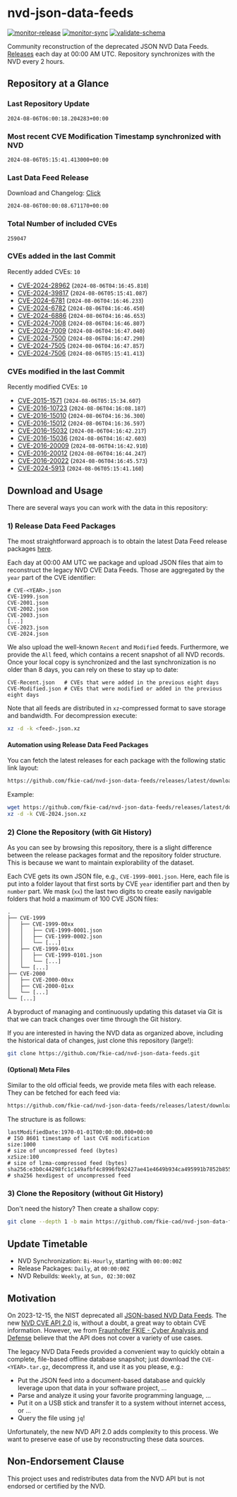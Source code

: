 # nvd-json-data-feeds

[![monitor-release](https://github.com/fkie-cad/nvd-json-data-feeds/actions/workflows/monitor_release.yml/badge.svg)](https://github.com/fkie-cad/nvd-json-data-feeds/actions/workflows/monitor_release.yml)
[![monitor-sync](https://github.com/fkie-cad/nvd-json-data-feeds/actions/workflows/monitor_sync.yml/badge.svg)](https://github.com/fkie-cad/nvd-json-data-feeds/actions/workflows/monitor_sync.yml)
[![validate-schema](https://github.com/fkie-cad/nvd-json-data-feeds/actions/workflows/validate_schema.yml/badge.svg)](https://github.com/fkie-cad/nvd-json-data-feeds/actions/workflows/validate_schema.yml)

Community reconstruction of the deprecated JSON NVD Data Feeds.
[Releases](https://github.com/fkie-cad/nvd-json-data-feeds/releases/latest) each day at 00:00 AM UTC.
Repository synchronizes with the NVD every 2 hours.

## Repository at a Glance

### Last Repository Update

```plain
2024-08-06T06:00:18.204283+00:00
```

### Most recent CVE Modification Timestamp synchronized with NVD

```plain
2024-08-06T05:15:41.413000+00:00
```

### Last Data Feed Release

Download and Changelog: [Click](https://github.com/fkie-cad/nvd-json-data-feeds/releases/latest)

```plain
2024-08-06T00:00:08.671170+00:00
```

### Total Number of included CVEs

```plain
259047
```

### CVEs added in the last Commit

Recently added CVEs: `10`

- [CVE-2024-28962](CVE-2024/CVE-2024-289xx/CVE-2024-28962.json) (`2024-08-06T04:16:45.810`)
- [CVE-2024-39817](CVE-2024/CVE-2024-398xx/CVE-2024-39817.json) (`2024-08-06T05:15:41.087`)
- [CVE-2024-6781](CVE-2024/CVE-2024-67xx/CVE-2024-6781.json) (`2024-08-06T04:16:46.233`)
- [CVE-2024-6782](CVE-2024/CVE-2024-67xx/CVE-2024-6782.json) (`2024-08-06T04:16:46.450`)
- [CVE-2024-6886](CVE-2024/CVE-2024-68xx/CVE-2024-6886.json) (`2024-08-06T04:16:46.653`)
- [CVE-2024-7008](CVE-2024/CVE-2024-70xx/CVE-2024-7008.json) (`2024-08-06T04:16:46.807`)
- [CVE-2024-7009](CVE-2024/CVE-2024-70xx/CVE-2024-7009.json) (`2024-08-06T04:16:47.040`)
- [CVE-2024-7500](CVE-2024/CVE-2024-75xx/CVE-2024-7500.json) (`2024-08-06T04:16:47.290`)
- [CVE-2024-7505](CVE-2024/CVE-2024-75xx/CVE-2024-7505.json) (`2024-08-06T04:16:47.857`)
- [CVE-2024-7506](CVE-2024/CVE-2024-75xx/CVE-2024-7506.json) (`2024-08-06T05:15:41.413`)


### CVEs modified in the last Commit

Recently modified CVEs: `10`

- [CVE-2015-1571](CVE-2015/CVE-2015-15xx/CVE-2015-1571.json) (`2024-08-06T05:15:34.607`)
- [CVE-2016-10723](CVE-2016/CVE-2016-107xx/CVE-2016-10723.json) (`2024-08-06T04:16:08.187`)
- [CVE-2016-15010](CVE-2016/CVE-2016-150xx/CVE-2016-15010.json) (`2024-08-06T04:16:36.300`)
- [CVE-2016-15012](CVE-2016/CVE-2016-150xx/CVE-2016-15012.json) (`2024-08-06T04:16:36.597`)
- [CVE-2016-15032](CVE-2016/CVE-2016-150xx/CVE-2016-15032.json) (`2024-08-06T04:16:42.217`)
- [CVE-2016-15036](CVE-2016/CVE-2016-150xx/CVE-2016-15036.json) (`2024-08-06T04:16:42.603`)
- [CVE-2016-20009](CVE-2016/CVE-2016-200xx/CVE-2016-20009.json) (`2024-08-06T04:16:42.910`)
- [CVE-2016-20012](CVE-2016/CVE-2016-200xx/CVE-2016-20012.json) (`2024-08-06T04:16:44.247`)
- [CVE-2016-20022](CVE-2016/CVE-2016-200xx/CVE-2016-20022.json) (`2024-08-06T04:16:45.573`)
- [CVE-2024-5913](CVE-2024/CVE-2024-59xx/CVE-2024-5913.json) (`2024-08-06T05:15:41.160`)


## Download and Usage

There are several ways you can work with the data in this repository:

### 1) Release Data Feed Packages

The most straightforward approach is to obtain the latest Data Feed release packages [here](https://github.com/fkie-cad/nvd-json-data-feeds/releases/latest).

Each day at 00:00 AM UTC we package and upload JSON files that aim to reconstruct the legacy NVD CVE Data Feeds.
Those are aggregated by the `year` part of the CVE identifier:

```
# CVE-<YEAR>.json
CVE-1999.json
CVE-2001.json
CVE-2002.json
CVE-2003.json
[...]
CVE-2023.json
CVE-2024.json
```

We also upload the well-known `Recent` and `Modified` feeds.
Furthermore, we provide the `All` feed, which contains a recent snapshot of all NVD records.
Once your local copy is synchronized and the last synchronization is no older than 8 days, you can rely on these to stay up to date:

```plain
CVE-Recent.json   # CVEs that were added in the previous eight days
CVE-Modified.json # CVEs that were modified or added in the previous eight days
```

Note that all feeds are distributed in `xz`-compressed format to save storage and bandwidth.
For decompression execute:

```sh
xz -d -k <feed>.json.xz
```

#### Automation using Release Data Feed Packages

You can fetch the latest releases for each package with the following static link layout:

```sh
https://github.com/fkie-cad/nvd-json-data-feeds/releases/latest/download/CVE-<YEAR>.json.xz
```

Example:

```sh
wget https://github.com/fkie-cad/nvd-json-data-feeds/releases/latest/download/CVE-2024.json.xz
xz -d -k CVE-2024.json.xz
```

### 2) Clone the Repository (with Git History)

As you can see by browsing this repository, there is a slight difference between the release packages format and the repository folder structure.
This is because we want to maintain explorability of the dataset.

Each CVE gets its own JSON file, e.g., `CVE-1999-0001.json`.
Here, each file is put into a folder layout that first sorts by CVE `year` identifier part and then by `number` part.
We mask (`xx`) the last two digits to create easily navigable folders that hold a maximum of 100 CVE JSON files:

```plain
.
├── CVE-1999
│   ├── CVE-1999-00xx
│   │   ├── CVE-1999-0001.json
│   │   ├── CVE-1999-0002.json
│   │   └── [...]
│   ├── CVE-1999-01xx
│   │   ├── CVE-1999-0101.json
│   │   └── [...]
│   └── [...]
├── CVE-2000
│   ├── CVE-2000-00xx
│   ├── CVE-2000-01xx
│   └── [...]
└── [...]
```

A byproduct of managing and continuously updating this dataset via Git is that we can track changes over time through the Git history.

If you are interested in having the NVD data as organized above, including the historical data of changes, just clone this repository (large!):

```sh
git clone https://github.com/fkie-cad/nvd-json-data-feeds.git
```

#### (Optional) Meta Files

Similar to the old official feeds, we provide meta files with each release. They can be fetched for each feed via:

```sh
https://github.com/fkie-cad/nvd-json-data-feeds/releases/latest/download/CVE-<YEAR>.meta
```

The structure is as follows:

```plain
lastModifiedDate:1970-01-01T00:00:00.000+00:00                          # ISO 8601 timestamp of last CVE modification
size:1000                                                               # size of uncompressed feed (bytes)
xzSize:100                                                              # size of lzma-compressed feed (bytes)
sha256:e3b0c44298fc1c149afbf4c8996fb92427ae41e4649b934ca495991b7852b855 # sha256 hexdigest of uncompressed feed
```

### 3) Clone the Repository (without Git History)

Don't need the history? Then create a shallow copy:

```sh
git clone --depth 1 -b main https://github.com/fkie-cad/nvd-json-data-feeds.git
```


## Update Timetable

* NVD Synchronization: `Bi-Hourly`, starting with `00:00:00Z`
* Release Packages: `Daily`, at `00:00:00Z`
* NVD Rebuilds: `Weekly`, at `Sun, 02:30:00Z`


## Motivation

On 2023-12-15, the NIST deprecated all [JSON-based NVD Data Feeds](https://nvd.nist.gov/vuln/data-feeds#divRetirementBanner-1).
The new [NVD CVE API 2.0](https://nvd.nist.gov/developers/vulnerabilities) is, without a doubt, a great way to obtain CVE information.
However, we from [Fraunhofer FKIE - Cyber Analysis and Defense](https://www.fkie.fraunhofer.de/en/departments/cad.html) believe that the API does not cover a variety of use cases.

The legacy NVD Data Feeds provided a convenient way to quickly obtain a complete, file-based offline database snapshot; just download the `CVE-<YEAR>.tar.gz`, decompress it, and use it as you please, e.g.:

- Put the JSON feed into a document-based database and quickly leverage upon that data in your software project, ...
- Parse and analyze it using your favorite programming language, ...
- Put it on a USB stick and transfer it to a system without internet access, or ...
- Query the file using `jq`!

Unfortunately, the new NVD API 2.0 adds complexity to this process.
We want to preserve ease of use by reconstructing these data sources.

## Non-Endorsement Clause

This project uses and redistributes data from the NVD API but is not endorsed or certified by the NVD.